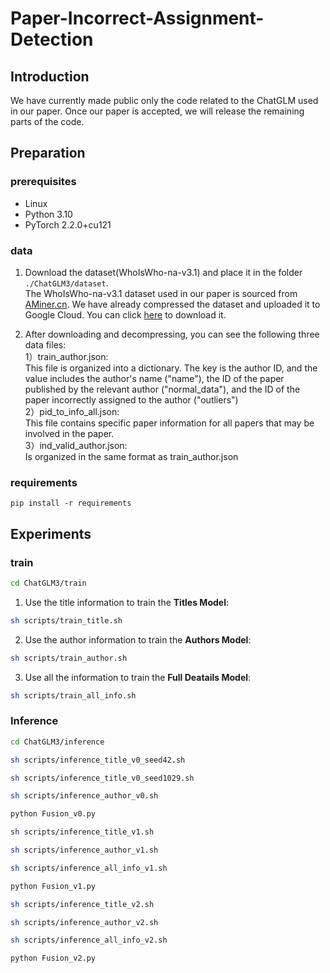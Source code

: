 # Paper-Incorrect-Assignment-Detection

## Introduction
We have currently made public only the code related to the ChatGLM used in our paper. Once our paper is accepted, we will release the remaining parts of the code.

## Preparation
### prerequisites
- Linux
- Python 3.10
- PyTorch 2.2.0+cu121

### data
1. Download the dataset(WhoIsWho-na-v3.1) and place it in the folder `./ChatGLM3/dataset`.  
The WhoIsWho-na-v3.1 dataset used in our paper is sourced from [AMiner.cn](https://www.aminer.cn/open/article?id=5de9efd2530c707ed8b87d99). We have already compressed the dataset and uploaded it to Google Cloud. You can click [here](https://drive.google.com/drive/folders/1p731oybOZ6J7Iji43htE790q_yzf_MSA?usp=sharing) to download it.  

2. After downloading and decompressing, you can see the following three data files:  
1）train_author.json:  
This file is organized into a dictionary. The key is the author ID, and the value includes the author's name ("name"), the ID of the paper published by the relevant author ("normal_data"), and the ID of the paper incorrectly assigned to the author ("outliers")  
2）pid_to_info_all.json:  
This file contains specific paper information for all papers that may be involved in the paper.  
3）ind_valid_author.json:   
Is organized in the same format as train_author.json

### requirements
```
pip install -r requirements
```

## Experiments
### train
```bash
cd ChatGLM3/train
```

1. Use the title information to train the **Titles Model**:
```bash
sh scripts/train_title.sh
```

2. Use the author information to train the **Authors Model**:
```bash
sh scripts/train_author.sh
```

3. Use all the information to train the **Full Deatails Model**:
```bash
sh scripts/train_all_info.sh
```

### Inference

```bash
cd ChatGLM3/inference
```

```bash
sh scripts/inference_title_v0_seed42.sh
```

```bash
sh scripts/inference_title_v0_seed1029.sh
```

```bash
sh scripts/inference_author_v0.sh
```

```bash
python Fusion_v0.py
```

```bash
sh scripts/inference_title_v1.sh
```

```bash
sh scripts/inference_author_v1.sh
```

```bash
sh scripts/inference_all_info_v1.sh
```

```bash
python Fusion_v1.py
```

```bash
sh scripts/inference_title_v2.sh
```

```bash
sh scripts/inference_author_v2.sh
```

```bash
sh scripts/inference_all_info_v2.sh
```

```bash
python Fusion_v2.py
```
